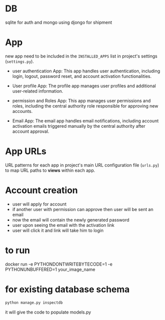 # DB
sqlite for auth and mongo using djongo for shipment
# App
new app need to be included in the ```INSTALLED_APPS``` list in project's settings (```settings.py```).
- user authentication App: This app handles user authentication, including login, logout, password reset, and account activation functionalities.

- User profile App: The profile app manages user profiles and additional user-related information.

- permission and Roles App: This app manages user permissions and roles, including the central authority role responsible for approving new accounts.

- Email App: The email app handles email notifications, including account activation emails triggered manually by the central authority after account approval.


# App URLs
URL patterns for each app in project's main URL configuration file (```urls.py```) to map URL paths to **views** within each app.

# Account creation
- user will apply for account
- if another user with permission can approve then user will be sent an email
- now the email will contain the newly generated password
- user upon seeing the email with the activation link
- user will click it and link will take him to login

# to run
docker run -e PYTHONDONTWRITEBYTECODE=1 -e PYTHONUNBUFFERED=1 your_image_name

# for existing database schema
```sh
python manage.py inspectdb
```
it will give the code to populate models.py
